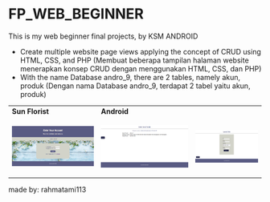 # FP_WEB_BEGINNER
This is my web beginner final projects, by KSM ANDROID

- Create multiple website page views applying the concept of CRUD using HTML, CSS, and PHP
(Membuat beberapa tampilan halaman website menerapkan konsep CRUD dengan menggunakan HTML, CSS, dan PHP)
- With the name Database andro_9, there are 2 tables, namely akun, produk
(Dengan nama Database andro_9, terdapat 2 tabel yaitu akun, produk)

<table>
  <tr><td><strong>Sun Florist</strong></td><td><strong>Android</strong></td></tr>
  <tr>
    <td><p align="center"><img src="/Pictures/Screenshot-login.png"></p></td>
    <td><p align="center"><img src="/Pictures/Screenshot-view.png"></p></td>
    <td><p align="center"><img src="/Pictures/Screenshot-update.png"></p></td>
  </tr>
</table>


made by: rahmatami113
